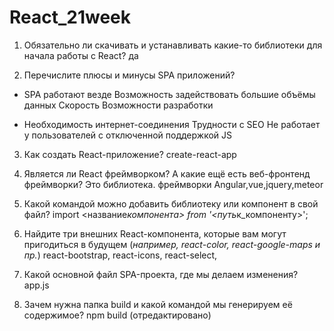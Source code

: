 # React_21week

1. Обязательно ли скачивать и устанавливать какие-то библиотеки для начала работы с React?
   да

2. Перечислите плюсы и минусы SPA приложений?

- SPA работают везде
  Возможность задействовать большие объёмы данных
  Скорость
  Возможности разработки

* Необходимость интернет-соединения
  Трудности с SEO
  Не работает у пользователей с отключенной поддержкой JS

3. Как создать React-приложение?
   create-react-app

4. Является ли React фреймворком? А какие ещё есть веб-фронтенд фреймворки?
   Это библиотека. фреймворки Angular,vue,jquery,meteor

5. Какой командой можно добавить библиотеку или компонент в свой файл?
   import <название*компонента> from '<путь*к_компоненту>';

6. Найдите три внешних React-компонента, которые вам могут пригодиться в будущем (_например, react-color, react-google-maps и пр._)
   react-bootstrap, react-icons, react-select,

7. Какой основной файл SPA-проекта, где мы делаем изменения?
   app.js

8. Зачем нужна папка build и какой командой мы генерируем её содержимое?
   npm build (отредактировано)
